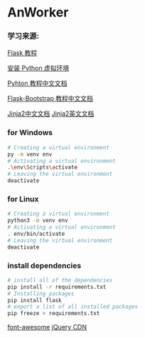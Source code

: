 # AnWorker

### 学习来源:
[ Flask 教程 ](http://docs.jinkan.org/docs/flask/)

[安装 Python 虚拟环境](https://packaging.python.org/guides/installing-using-pip-and-virtual-environments/)

[Pyhton 教程中文文档](https://docs.python.org/zh-cn/3/tutorial/classes.html)

[Flask-Bootstrap 教程中文文档](https://flask-bootstrap-zh.readthedocs.io/zh/latest)

[Jinja2中文文档](https://www.w3cschool.cn/yshfid/thlnsozt.html)
[Jinja2英文文档](https://jinja.palletsprojects.com/en/2.10.x/)

### for Windows
``` bash
# Creating a virtual environment
py -m venv env
# Activating a virtual environment
.\env\Scripts\activate
# Leaving the virtual environment
deactivate
```

### for Linux
``` bash
# Creating a virtual environment
python3 -m venv env
# Activating a virtual environment
. env/bin/activate
# Leaving the virtual environment
deactivate
```

### install dependencies
``` bash
# install all of the dependencies
pip install -r requirements.txt
# Installing packages
pip install flask
# export a list of all installed packages
pip freeze > requirements.txt
```

[font-awesome](https://www.bootcss.com/p/font-awesome/#)
[jQuery CDN ](https://code.jquery.com/)